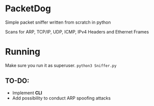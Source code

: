 # PacketDog

Simple packet sniffer written from scratch in python

Scans for ARP, TCP/IP, UDP, ICMP, IPv4 Headers and Ethernet Frames

# Running
Make sure you run it as superuser.
`python3 Sniffer.py`

## TO-DO:

- Implement **CLI**
- Add possibility to conduct ARP spoofing attacks
